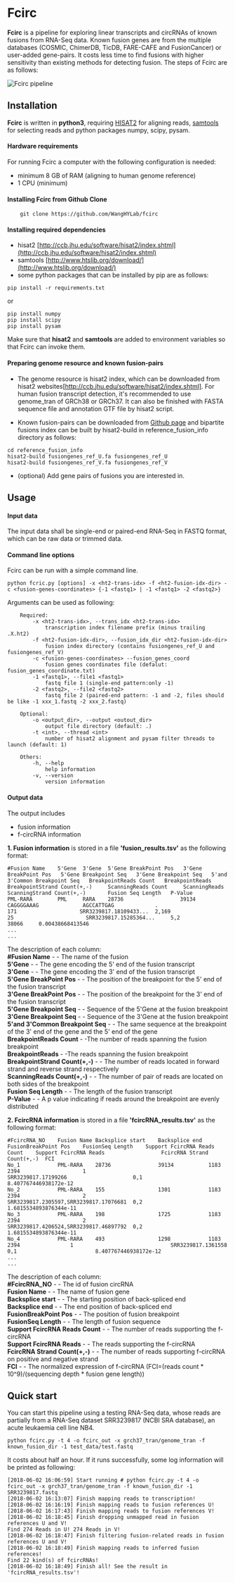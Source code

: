 # Fcirc
**Fcirc** is a pipeline for exploring linear transcripts and circRNAs of known fusions from RNA-Seq data. Known fusion genes are from the multiple databases (COSMIC, ChimerDB, TicDB, FARE-CAFE and FusionCancer) or user-added gene-pairs. It costs less time to find fusions with higher sensitivity than existing methods for detecting fusion. The steps of Fcirc are as follows:

![Fcirc pipeline](https://github.com/WangHYLab/supplementary_files/blob/master/Images/Figure_1.png "fcirc pipeline")

## Installation
**Fcirc** is written in **python3**, requiring [HISAT2](http://ccb.jhu.edu/software/hisat2/index.shtml) for aligning reads, [samtools](http://www.htslib.org/download/) for selecting reads and python packages numpy, scipy, pysam.
#### Hardware requirements
For running Fcirc a computer with the following configuration is needed:
* minimum 8 GB of RAM (aligning to human genome reference)
* 1 CPU (minimum)

#### Installing Fcirc from Github Clone
```
    git clone https://github.com/WangHYLab/fcirc
```
#### Installing required dependencies
* hisat2 [http://ccb.jhu.edu/software/hisat2/index.shtml](http://ccb.jhu.edu/software/hisat2/index.shtml)
* samtools [http://www.htslib.org/download/](http://www.htslib.org/download/)
* some python packages that can be installed by pip are as follows:
```
pip install -r requirements.txt
```
or
```
pip install numpy
pip install scipy
pip install pysam
```
Make sure that **hisat2** and **samtools** are added to environment variables so that Fcirc can invoke them.

#### Preparing genome resource and known fusion-pairs
* The genome resource is hisat2 index, which can be downloaded from hisat2 websites[http://ccb.jhu.edu/software/hisat2/index.shtml]. For human fusion transcript detection, it's recommended to use genome_tran of GRCh38 or GRCh37. It can also be finished with FASTA sequence file and annotation GTF file by hisat2 script.

* Known fusion-pairs can be downloaded from [Github page](https://github.com/WangHYLab/fcirc) and bipartite fusions index can be built by hisat2-build in reference_fusion_info directory as follows:

```
cd reference_fusion_info
hisat2-build fusiongenes_ref_U.fa fusiongenes_ref_U
hisat2-build fusiongenes_ref_V.fa fusiongenes_ref_V
```

* (optional) Add gene pairs of fusions you are interested in.

## Usage
#### Input data
The input data shall be single-end or paired-end RNA-Seq in FASTQ format, which can be raw data or trimmed data.

#### Command line options
Fcirc can be run with a simple command line.
```
python fcric.py [options] -x <ht2-trans-idx> -f <ht2-fusion-idx-dir> -c <fusion-genes-coordinates> {-1 <fastq1> | -1 <fastq1> -2 <fastq2>} 
```
Arguments can be used as following:
```
    Required:
        -x <ht2-trans-idx>, --trans_idx <ht2-trans-idx>
            transcription index filename prefix (minus trailing .X.ht2)
        -f <ht2-fusion-idx-dir>, --fusion_idx_dir <ht2-fusion-idx-dir>
            fusion index directory (contains fusiongenes_ref_U and fusiongenes_ref_V)
        -c <fusion-genes-coordinates> --fusion_genes_coord
            fusion genes coordinates file (defalut: fusion_genes_coordinate.txt)    
        -1 <fastq1>, --file1 <fastq1>
            fastq file 1 (single-end pattern:only -1)
        -2 <fastq2>, --file2 <fastq2>
            fastq file 2 (paired-end pattern: -1 and -2, files should be like -1 xxx_1.fastq -2 xxx_2.fastq)

    Optional:     
        -o <output_dir>, --output <outout_dir>
            output file directory (default: .)
        -t <int>, --thread <int>
            number of hisat2 alignment and pysam filter threads to launch (default: 1)    

    Others:
        -h, --help
            help information  
        -v, --version
            version information 
```

#### Output data
The output includes 
* fusion information
* f-circRNA information

**1. Fusion information** is stored in a file **'fusion_results.tsv'** as the following format:
```
#Fusion Name    5'Gene  3'Gene  5'Gene BreakPoint Pos   3'Gene BreakPoint Pos   5'Gene Breakpoint Seq   3'Gene Breakpoint Seq   5'and 3'Common Breakpoint Seq   BreakpointReads Count   BreakpointReads         BreakpointStrand Count(+,-)     ScanningReads Count     ScanningReads           ScanningStrand Count(+,-)       Fusion Seq Length   P-Value
PML-RARA        PML     RARA    28736                  39134                    CAGGGGAAAG              AGCCATTGAG             .                               171                    SRR3239817.18109433...  2,169                           25                       SRR3239817.15285364...     5,2                             38066     0.00438668413546
...
...
```
The description of each column:
</br>**#Fusion Name** - - The name of the fusion
</br>**5'Gene** - - The gene encoding the 5' end of the fusion transcript
</br>**3'Gene** - - The gene encoding the 3' end of the fusion transcript
</br>**5'Gene BreakPoint Pos** - - The position of the breakpoint for the 5' end of the fusion transcript
</br>**3'Gene BreakPoint Pos** - - The position of the breakpoint for the 3' end of the fusion transcript
</br>**5'Gene Breakpoint Seq** - - Sequence of the 5'Gene at the fusion breakpoint 
</br>**3'Gene Breakpoint Seq** - - Sequence of the 3'Gene at the fusion breakpoint 
</br>**5'and 3'Common Breakpoint Seq** - - The same sequence at the breakpoint of the 3' end of the gene and the 5' end of the gene
</br>**BreakpointReads Count** - -The number of reads spanning the fusion breakpoint
</br>**BreakpointReads** - -The reads spanning the fusion breakpoint
</br>**BreakpointStrand Count(+,-)** - - The number of reads located in forward strand and reverse strand respectively
</br>**ScanningReads Count(+,-)** - - The number of pair of reads are located on both sides of the breakpoint
</br>**Fusion Seq Length** - - The length of the fusion transcript
</br>**P-Value** - - A p value indicating if reads around the breakpoint are evenly distributed


**2. FcircRNA information** is stored in a file **'fcircRNA_results.tsv'** as the following format:
```
#FcircRNA_NO	Fusion Name	Backsplice start	Backsplice end	FusionBreakPoint Pos	FusionSeq Length	Support FcircRNA Reads Count	Support FcircRNA Reads	                FcircRNA Strand Count(+,-)	FCI
No_1        	PML-RARA	28736            	39134	        1183	                2394	            	1	                            SRR3239817.17199266	                    0,1	                        8.407767446938172e-12
No_2	        PML-RARA	155	                1301        	1183	                2394	            	2	                            SRR3239817.2305597,SRR3239817.17076681  0,2	                        1.6815534893876344e-11
No_3        	PML-RARA	198	                1725	        1183	                2394	            	2	                            SRR3239817.4206524,SRR3239817.46897792	0,2	                        1.6815534893876344e-11
No_4        	PML-RARA	493	                1298	        1183	                2394            	1	                            SRR3239817.1361558                  	0,1	                        8.407767446938172e-12
...
...
```
The description of each column:
</br>**#FcircRNA_NO** - - The id of fusion circRNA
</br>**Fusion Name** - - The name of fusion gene
</br>**Backsplice start** - - The starting position of back-spliced end
</br>**Backsplice end** - - The end position of back-spliced end
</br>**FusionBreakPoint Pos** - - The position of fusion breakpoint
</br>**FusionSeq Length** - - The length of fusion sequence
</br>**Support FcircRNA Reads Count** - - The number of reads supporting the f-circRNA
</br>**Support FcircRNA Reads** - - The reads supporting the f-circRNA
</br>**FcircRNA Strand Count(+,-)** - - The number of reads supporting f-circRNA on positive and negative strand
</br>**FCI** - - The normalized expression of f-circRNA (FCI=(reads count * 10^9)/(sequencing depth * fusion gene length))

## Quick start
You can start this pipeline using a testing RNA-Seq data, whose reads are partially from a RNA-Seq dataset SRR3239817 (NCBI SRA database), an acute leukaemia cell line NB4.
```
python fcirc.py -t 4 -o fcirc_out -x grch37_tran/genome_tran -f known_fusion_dir -1 test_data/test.fastq
```
It costs about half an hour. If it runs successfully, some log information will be printed as following:
```
[2018-06-02 16:06:59] Start running # python fcirc.py -t 4 -o fcirc_out -x grch37_tran/genome_tran -f known_fusion_dir -1 SRR3239817.fastq
[2018-06-02 16:13:07] Finish mapping reads to transcription!
[2018-06-02 16:16:19] Finish mapping reads to fusion references U!
[2018-06-02 16:17:43] Finish mapping reads to fusion references V!
[2018-06-02 16:18:45] Finish dropping unmapped read in fusion references U and V!
Find 274 Reads in U! 274 Reads in V!
[2018-06-02 16:18:47] Finish filtering fusion-related reads in fusion references U and V!
[2018-06-02 16:18:49] Finish mapping reads to inferred fusion references!
Find 22 kind(s) of fcircRNAs!
[2018-06-02 16:18:49] Finish all! See the result in 'fcircRNA_results.tsv'!
```

